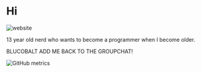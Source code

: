 # Hi
![website](https://img.shields.io/badge/my%20cool%20website%3A-https%3A%2F%2Fwww.lasscat.xyz-red)

13 year old nerd who wants to become a programmer when I become older.

BLUCOBALT ADD ME BACK TO THE GROUPCHAT!

![GitHub metrics](https://metrics.lecoq.io/lasscat)
